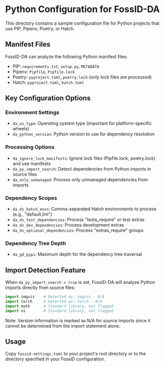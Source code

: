 # Python Configuration for FossID-DA

This directory contains a sample configuration file for Python projects that use PIP, Pipenv, Poetry, or Hatch.

## Manifest Files
FossID-DA can analyze the following Python manifest files:
- PIP: `requirements.txt`, `setup.py`, `METADATA`
- Pipenv: `Pipfile`, `Pipfile.lock`
- Poetry: `pyproject.toml`, `poetry.lock` (only lock files are processed)
- Hatch: `pyproject.toml`, `hatch.toml`

## Key Configuration Options

### Environment Settings
- `da_os_type`: Operating system type (important for platform-specific wheels)
- `da_python_version`: Python version to use for dependency resolution

### Processing Options
- `da_ignore_lock_manifests`: Ignore lock files (Pipfile.lock, poetry.lock) and use manifests
- `da_py_import_search`: Detect dependencies from Python imports in source files
- `da_only_unmanaged`: Process only unmanaged dependencies from imports

### Dependency Scopes
- `da_ds_hatch_envs`: Comma-separated Hatch environments to process (e.g., "default,lint")
- `da_ds_test_dependencies`: Process "tests_require" or test extras
- `da_ds_dev_dependencies`: Process development extras
- `da_ds_optional_dependencies`: Process "extras_require" groups

### Dependency Tree Depth
- `da_gd_pypi`: Maximum depth for the dependency tree traversal

## Import Detection Feature
When `da_py_import_search = true` is set, FossID-DA will analyze Python imports directly from source files:

```python
import imgviz    # Detected as: imgviz - N/A
import torch     # Detected as: torch - N/A
import math      # Standard library, not flagged
import os        # Standard library, not flagged
```

Note: Version information is marked as N/A for source imports since it cannot be determined from the import statement alone.

## Usage
Copy `fossid-settings.toml` to your project's root directory or to the directory specified in your FossID configuration. 